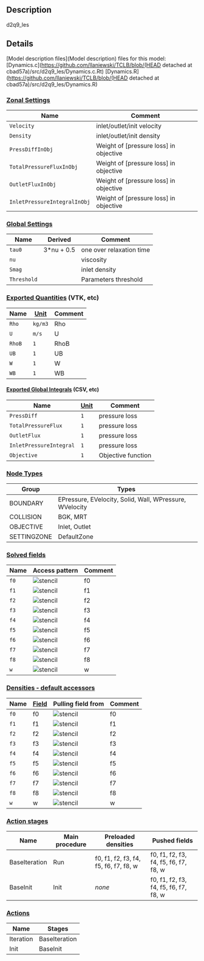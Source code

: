 

## Description
d2q9_les


## Details
[Model description files](Model description) files for this model:
[Dynamics.c](https://github.com/llaniewski/TCLB/blob/(HEAD detached at cbad57a)/src/d2q9_les/Dynamics.c.Rt)
[Dynamics.R](https://github.com/llaniewski/TCLB/blob/(HEAD detached at cbad57a)/src/d2q9_les/Dynamics.R)

### [Zonal Settings](Settings)

| Name | Comment |
| --- | --- |
|`Velocity`|inlet/outlet/init velocity|
|`Density`|inlet/outlet/init density|
|`PressDiffInObj`|Weight of [pressure loss] in objective|
|`TotalPressureFluxInObj`|Weight of [pressure loss] in objective|
|`OutletFluxInObj`|Weight of [pressure loss] in objective|
|`InletPressureIntegralInObj`|Weight of [pressure loss] in objective|


### [Global Settings](Settings)

| Name | Derived | Comment |
| --- | --- | --- |
|`tau0`|3*nu + 0.5|one over relaxation time|
|`nu`||viscosity|
|`Smag`||inlet density|
|`Threshold`||Parameters threshold|

### [Exported Quantities](Quantities) (VTK, etc)

| Name | [Unit](Units) | Comment |
| --- | --- | --- |
|`Rho`|`kg/m3`|Rho|
|`U`|`m/s`|U|
|`RhoB`|`1`|RhoB|
|`UB`|`1`|UB|
|`W`|`1`|W|
|`WB`|`1`|WB|

#### [Exported Global Integrals](Globals) (CSV, etc)

| Name | [Unit](Units) | Comment |
| --- | --- | --- |
|`PressDiff`|`1`|pressure loss|
|`TotalPressureFlux`|`1`|pressure loss|
|`OutletFlux`|`1`|pressure loss|
|`InletPressureIntegral`|`1`|pressure loss|
|`Objective`|`1`|Objective function|

### [Node Types](Node-Types)

| Group | Types |
| --- | --- |
|BOUNDARY|EPressure, EVelocity, Solid, Wall, WPressure, WVelocity|
|COLLISION|BGK, MRT|
|OBJECTIVE|Inlet, Outlet|
|SETTINGZONE|DefaultZone|

### [Solved fields](Fields)

| Name | Access pattern | Comment |
| --- | --- | --- |
|`f0`|![stencil](/images/st_a1p0p0p0p0p0p0.png)|f0|
|`f1`|![stencil](/images/st_a1n1p0p0n1p0p0.png)|f1|
|`f2`|![stencil](/images/st_a1p0n1p0p0n1p0.png)|f2|
|`f3`|![stencil](/images/st_a1p1p0p0p1p0p0.png)|f3|
|`f4`|![stencil](/images/st_a1p0p1p0p0p1p0.png)|f4|
|`f5`|![stencil](/images/st_a1n1n1p0n1n1p0.png)|f5|
|`f6`|![stencil](/images/st_a1p1n1p0p1n1p0.png)|f6|
|`f7`|![stencil](/images/st_a1p1p1p0p1p1p0.png)|f7|
|`f8`|![stencil](/images/st_a1n1p1p0n1p1p0.png)|f8|
|`w`|![stencil](/images/st_a1p0p0p0p0p0p0.png)|w|

### [Densities - default accessors](Densities)

| Name | [Field](Fields) | Pulling field from | Comment |
| --- | --- | --- | --- |
|`f0`|f0|![stencil](/images/st_a1p0p0p0p0p0p0.png)|f0|
|`f1`|f1|![stencil](/images/st_a1p1p0p0p1p0p0.png)|f1|
|`f2`|f2|![stencil](/images/st_a1p0p1p0p0p1p0.png)|f2|
|`f3`|f3|![stencil](/images/st_a1n1p0p0n1p0p0.png)|f3|
|`f4`|f4|![stencil](/images/st_a1p0n1p0p0n1p0.png)|f4|
|`f5`|f5|![stencil](/images/st_a1p1p1p0p1p1p0.png)|f5|
|`f6`|f6|![stencil](/images/st_a1n1p1p0n1p1p0.png)|f6|
|`f7`|f7|![stencil](/images/st_a1n1n1p0n1n1p0.png)|f7|
|`f8`|f8|![stencil](/images/st_a1p1n1p0p1n1p0.png)|f8|
|`w`|w|![stencil](/images/st_a1p0p0p0p0p0p0.png)|w|

### [Action stages](Stages)

| Name | Main procedure | Preloaded densities | Pushed fields |
| --- | --- | --- | --- |
|BaseIteration|Run|f0, f1, f2, f3, f4, f5, f6, f7, f8, w|f0, f1, f2, f3, f4, f5, f6, f7, f8, w|
|BaseInit|Init|_none_|f0, f1, f2, f3, f4, f5, f6, f7, f8, w|


### [Actions](Stages)

| Name | Stages |
| --- | --- |
|Iteration|BaseIteration|
|Init|BaseInit|

